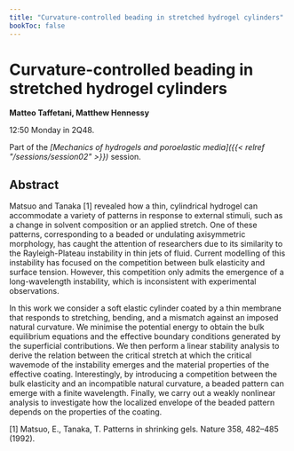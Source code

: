 ```yaml
---
title: "Curvature-controlled beading in stretched hydrogel cylinders"
bookToc: false
---
```


# Curvature-controlled beading in stretched hydrogel cylinders

**Matteo Taffetani, Matthew Hennessy**

12:50 Monday in 2Q48.

Part of the *[Mechanics of hydrogels and poroelastic media]({{< relref "/sessions/session02" >}})* session.

## Abstract

Matsuo and Tanaka [1] revealed how a thin, cylindrical hydrogel can accommodate a variety of patterns in response to external stimuli, such as a change in solvent composition or an applied stretch.  One of these patterns, corresponding to a beaded or undulating axisymmetric morphology,  has caught the attention of researchers due to its similarity to the Rayleigh-Plateau instability in thin jets of fluid.  Current modelling of this instability has focused on the competition between bulk elasticity and surface tension.  However, this competition only admits the emergence of a long-wavelength instability, which is inconsistent with experimental observations.

In this work we consider a soft elastic cylinder coated by a thin membrane that responds to stretching, bending, and a mismatch against an imposed natural curvature. We minimise the potential energy to obtain the bulk equilibrium equations and the effective boundary conditions generated by the superficial contributions. We then perform a linear stability analysis to derive the relation between the critical stretch at which the critical wavemode of the instability emerges and the material properties of the effective coating.  Interestingly, by introducing a competition between the bulk elasticity and an incompatible natural curvature, a beaded pattern can emerge with a finite wavelength. Finally, we carry out a weakly nonlinear analysis to investigate how the localized envelope of the beaded pattern depends on the properties of the coating.

[1]  Matsuo, E., Tanaka, T. Patterns in shrinking gels. Nature 358, 482–485 (1992).


